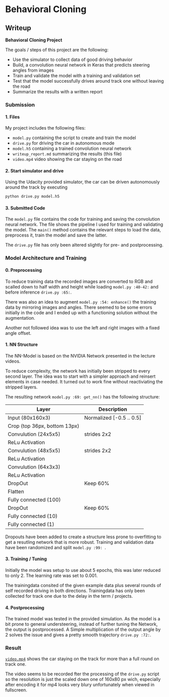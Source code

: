 # **Behavioral Cloning** 

## Writeup

**Behavioral Cloning Project**

The goals / steps of this project are the following:

* Use the simulator to collect data of good driving behavior
* Build, a convolution neural network in Keras that predicts steering angles from images
* Train and validate the model with a training and validation set
* Test that the model successfully drives around track one without leaving the road
* Summarize the results with a written report

### Submission

#### 1. Files

My project includes the following files:

* `model.py`  containing the script to create and train the model
* `drive.py` for driving the car in autonomous mode
* `model.h5` containing a trained convolution neural network 
* `writeup_report.md` summarizing the results (this file)
* `video.mp4` video showing the car staying on the road

#### 2. Start simulator and drive
Using the Udacity provided simulator, the car can be driven autonomously around the track by executing 
```sh
python drive.py model.h5
```

#### 3. Submitted Code

The `model.py` file contains the code for training and saving the convolution neural network. The file shows the pipeline I used for training and validating the model. The `main()` method contains the relevant steps to load the data, preprocess it, train the model and save the latter.

The `drive.py` file has only been altered slightly for pre- and postprocessing.

### Model Architecture and Training

#### 0. Preprocessing

To reduce training data the recorded images are converted to RGB and scalled down to half width and height while loading `model.py :40-42:` and before inference `drive.py :65:`.

There was also an idea to augment `model.py :54: enhance()` the training data by mirroring images and angles. There seemed to be some errors initially in the code and I ended up with a functioning solution without the augmentation. 

Another not followed idea was to use the left and right images with a fixed angle offset.

#### 1. NN Structure

The NN-Model is based on the NVIDIA Network presented in the lecture videos.

To reduce complexity, the network has initially been stripped to every second layer. The idea was to start with a simpler approach and reinsert elements in case needed. It turned out to work fine without reactiviating the stripped layers.

The resulting network `model.py :69: get_nn()` has the following structure:

| Layer | Description |
| ------- | ---------|
| Input (80x160x3) | Normalized [-0.5 .. 0.5] |
| Crop (top 36px, bottom 13px) | 
| Convulution (24x5x5) |	strides 2x2 |
| ReLu Activation|
| Convulution (48x5x5) |	strides 2x2 |
| ReLu Activation|
| Convulution (64x3x3) |
| ReLu Activation|
| DropOut | Keep 60% |
| Flatten |
| Fully connected (100)
| DropOut | Keep 60% |
| Fully connected (10)
| Fully connected (1)

Dropouts have been added to create a structure less prone to overfitting to get a resutling network that is more robust.
Training and validation data have been randomized and split `model.py :99: `.

#### 3. Training / Tuning

Initially the model was setup to use about 5 epochs, this was later reduced to only 2. The learning rate was set to 0.001.

The trainingdata consited of the given example data plus several rounds of self recorded driving in both directions.
Trainingdata has only been collected for track one due to the delay in the term / projects.

#### 4. Postprocessing

The trained model was tested in the provided simulation. As the model is a bit prone to general understeering, instead of further tuning the Network, the output is postprocessed. A Simple multiplication of the output angle by 2 solves the issue and gives a pretty smooth trajectory `drive.py :72:`.

### Result

 [`video.mp4`](video.mp4) shows the car staying on the track for more than a full round on track one.
 
 The video seems to be recorded fter the processing of the `drive.py` script so the resolution is just the scaled down one of 160x80 px wich, especially after encoding it for mp4 looks very blury unfortunately when viewed in fullscreen.